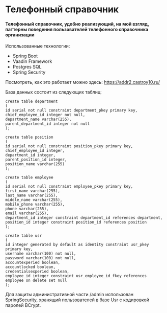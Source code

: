 # Телефонный справочник
#### Телефонный справочник, удобно реализующий, на мой взгляд, паттерны поведения пользователей телефонного справочника организации

Использованные технологии:
- Spring Boot
- Vaadin Framework
- Postgres SQL
- Spring Security

Посмотреть, как это работает можно здесь: https://addr2.castroy10.ru/

База данных состоит из следующих таблиц:

    create table department
    (
    id serial not null constraint department_pkey primary key,
    chief_employee_id integer not null,
    department_name varchar(255),
    parent_department_id integer not null
    );

    create table position
    (
    id serial not null constraint position_pkey primary key,
    chief_employee_id integer,
    department_id integer,
    parent_position_id integer,
    position_name varchar(255)
    );

    create table employee
    (
    id serial not null constraint employee_pkey primary key,
    first_name varchar(255),
    last_name varchar(255),
    middle_name varchar(255),
    mobile_phone varchar(255),
    phone varchar(255),
    email varchar(255),
    department_id integer constraint department_id references department,
    position_id integer constraint position_id references position
    );

    create table usr
    (
    id integer generated by default as identity constraint usr_pkey primary key,
    username varchar(100) not null,
    password varchar(100) not null,
    accountexperied boolean,
    accountlocked boolean,
    credentialsexperied boolean,
    employee_id integer constraint usr_employee_id_fkey references employee on delete set null
    );

Для защиты административной части /admin использован SpringSecurity, хранящий пользователей в базе Usr с кодировкой паролей BCrypt.

